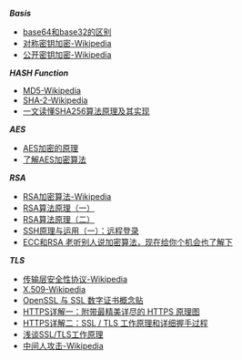 ***Basis***

- [base64和base32的区别](https://segmentfault.com/a/1190000010857971)
- [对称密钥加密-Wikipedia](https://zh.wikipedia.org/wiki/%E5%B0%8D%E7%A8%B1%E5%AF%86%E9%91%B0%E5%8A%A0%E5%AF%86)
- [公开密钥加密-Wikipedia](https://zh.wikipedia.org/wiki/%E5%85%AC%E5%BC%80%E5%AF%86%E9%92%A5%E5%8A%A0%E5%AF%86)

***HASH Function***

- [MD5-Wikipedia](https://zh.wikipedia.org/wiki/MD5)
- [SHA-2-Wikipedia](https://zh.wikipedia.org/wiki/SHA-2)
- [一文读懂SHA256算法原理及其实现](https://zhuanlan.zhihu.com/p/94619052)

***AES***

- [AES加密的原理](https://www.cxyxiaowu.com/3239.html)
- [了解AES加密算法](https://justinyan.me/post/4356)

***RSA***

- [RSA加密算法-Wikipedia](https://zh.wikipedia.org/wiki/RSA%E5%8A%A0%E5%AF%86%E6%BC%94%E7%AE%97%E6%B3%95)
- [RSA算法原理（一）](https://www.ruanyifeng.com/blog/2013/06/rsa_algorithm_part_one.html)
- [RSA算法原理（二）](https://www.ruanyifeng.com/blog/2013/07/rsa_algorithm_part_two.html)
- [SSH原理与运用（一）：远程登录](https://www.ruanyifeng.com/blog/2011/12/ssh_remote_login.html)
- [ECC和RSA 老听别人说加密算法，现在给你个机会也了解下](https://zhuanlan.zhihu.com/p/27615345)

***TLS***

- [传输层安全性协议-Wikipedia](https://zh.wikipedia.org/wiki/%E5%82%B3%E8%BC%B8%E5%B1%A4%E5%AE%89%E5%85%A8%E6%80%A7%E5%8D%94%E5%AE%9A)
- [X.509-Wikipedia](https://zh.wikipedia.org/wiki/X.509)
- [OpenSSL 与 SSL 数字证书概念贴](https://segmentfault.com/a/1190000002568019)
- [HTTPS详解一：附带最精美详尽的 HTTPS 原理图](https://segmentfault.com/a/1190000021494676)
- [HTTPS详解二：SSL / TLS 工作原理和详细握手过程](https://segmentfault.com/a/1190000021559557)
- [浅谈SSL/TLS工作原理](https://zhuanlan.zhihu.com/p/36981565)
- [中间人攻击-Wikipedia](https://zh.wikipedia.org/wiki/%E4%B8%AD%E9%97%B4%E4%BA%BA%E6%94%BB%E5%87%BB)